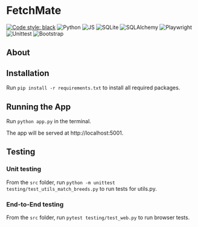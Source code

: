 # FetchMate

[![Code style: black](https://img.shields.io/badge/code%20style-black-000000.svg)](https://github.com/psf/black)
![Python](https://img.shields.io/badge/-Python-blue?logo=python&logoColor=white&style=plastic)
![JS](https://img.shields.io/badge/JavaScript-F7DF1E?logo=javascript&logoColor=white&style=plastic)
![SQLite](https://img.shields.io/badge/SQLite-044a64?logo=sqlite&logoColor=white&style=plastic)
![SQLAlchemy](https://img.shields.io/badge/SQL%20Alchemy-778877?logo=sqlalchemy&logoColor=white&style=plastic)
![Playwright](https://img.shields.io/badge/Playwright-green?logo=playwright&logoColor=white&style=plastic)
![Unittest](https://img.shields.io/badge/Unittest-FF9900?logo=unittest&logoColor=white&style=plastic)
![Bootstrap](https://img.shields.io/badge/Bootstrap-712cf9?logo=bootstrap&logoColor=white&style=plastic)


## About


## Installation

Run `pip install -r requirements.txt` to install all required packages.

## Running the App

Run `python app.py` in the terminal.

The app will be served at http://localhost:5001.


## Testing

### Unit testing

From the `src` folder, run `python -m unittest testing/test_utils_match_breeds.py` to run tests for utils.py.

### End-to-End testing

From the `src` folder, run `pytest testing/test_web.py` to run browser tests.
